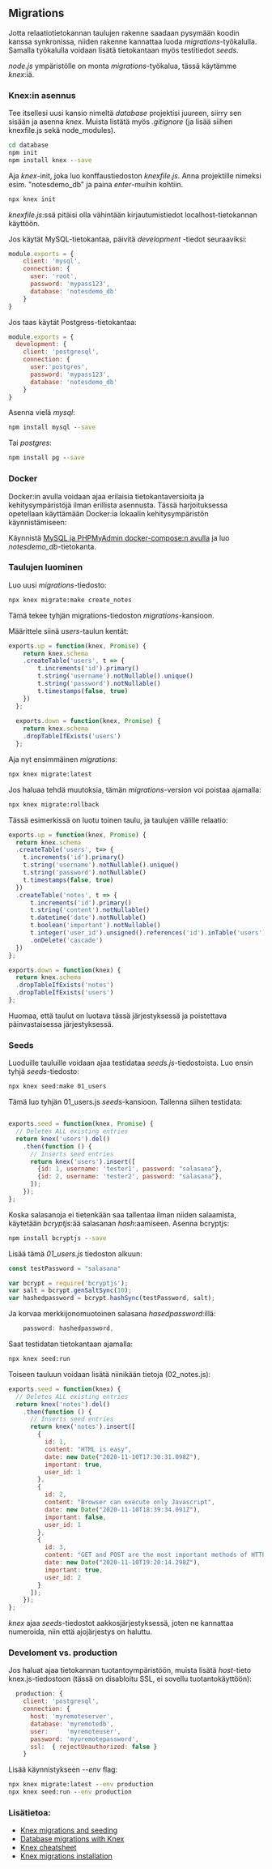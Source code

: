 ## Migrations

Jotta relaatiotietokannan taulujen rakenne saadaan pysymään koodin kanssa synkronissa, niiden rakenne kannattaa luoda *migrations*-työkalulla. Samalla työkalulla voidaan lisätä tietokantaan myös testitiedot *seeds*.

*node.js* ympäristölle on monta *migrations*-työkalua, tässä käytämme *knex*:iä.

### Knex:in asennus

Tee itsellesi uusi kansio nimeltä *database* projektisi juureen, siirry sen sisään ja asenna *knex*. Muista listätä myös *.gitignore* (ja lisää siihen knexfile.js sekä node_modules).

```cmd
cd database
npm init
npm install knex --save
```

Aja *knex*-init, joka luo konffaustiedoston *knexfile.js*. Anna projektille nimeksi esim. "notesdemo_db" ja paina *enter*-muihin kohtiin.

```cmd
npx knex init
```

*knexfile.js*:ssä pitäisi olla vähintään kirjautumistiedot localhost-tietokannan käyttöön.

Jos käytät MySQL-tietokantaa, päivitä *development* -tiedot seuraaviksi:

```js
module.exports = {
    client: 'mysql',
    connection: {
      user: 'root',
      password: 'mypass123',
      database: 'notesdemo_db'
    }
}
```

Jos taas käytät Postgress-tietokantaa:

```js
module.exports = {
  development: {
    client: 'postgresql',
    connection: {
      user:'postgres',
      password: 'mypass123',
      database: 'notesdemo_db'
    }
}
```

Asenna vielä *mysql*:

```cmd
npm install mysql --save
```

Tai *postgres*:

```cmd
npm install pg --save
```

### Docker

Docker:in avulla voidaan ajaa erilaisia tietokantaversioita ja kehitysympäristöjä ilman erillista asennusta. Tässä harjoituksessa opetellaan käyttämään Docker:ia lokaalin kehitysympäristön käynnistämiseen:

Käynnistä [MySQL ja PHPMyAdmin docker-compose:n avulla](https://otredu.github.io/docker/mysql-phpmyadmin.html) ja luo *notesdemo_db*-tietokanta.

### Taulujen luominen

Luo uusi *migrations*-tiedosto:

```cmd
npx knex migrate:make create_notes
```

Tämä tekee tyhjän migrations-tiedoston *migrations*-kansioon.

Määrittele siinä *users*-taulun kentät:

```js
exports.up = function(knex, Promise) {
    return knex.schema
    .createTable('users', t => {
        t.increments('id').primary()
        t.string('username').notNullable().unique()
        t.string('password').notNullable()
        t.timestamps(false, true)
    })
  };
  
  exports.down = function(knex, Promise) {
    return knex.schema
    .dropTableIfExists('users')
  };
```

Aja nyt ensimmäinen *migrations*:

```cmd
npx knex migrate:latest
```

Jos haluaa tehdä muutoksia, tämän *migrations*-version voi poistaa ajamalla:

```cmd
npx knex migrate:rollback
```

Tässä esimerkissä on luotu toinen taulu, ja taulujen välille relaatio:

```js
exports.up = function(knex, Promise) {
  return knex.schema
  .createTable('users', t=> {
    t.increments('id').primary()
    t.string('username').notNullable().unique()
    t.string('password').notNullable()
    t.timestamps(false, true)
  })
  .createTable('notes', t => {
      t.increments('id').primary()
      t.string('content').notNullable()
      t.datetime('date').notNullable()
      t.boolean('important').notNullable()
      t.integer('user_id').unsigned().references('id').inTable('users').notNull()
      .onDelete('cascade')
  })
};

exports.down = function(knex) {
  return knex.schema
  .dropTableIfExists('notes')
  .dropTableIfExists('users')
};

```

Huomaa, että taulut on luotava tässä järjestyksessä ja poistettava päinvastaisessa järjestyksessä.

### Seeds

Luoduille tauluille voidaan ajaa testidataa *seeds.js*-tiedostoista. Luo ensin tyhjä *seeds*-tiedosto:

```cmd
npx knex seed:make 01_users
```

Tämä luo tyhjän 01_users.js *seeds*-kansioon. Tallenna siihen testidata:

```js

exports.seed = function(knex, Promise) {
  // Deletes ALL existing entries
  return knex('users').del()
    .then(function () {
      // Inserts seed entries
      return knex('users').insert([
        {id: 1, username: 'tester1', password: "salasana"},
        {id: 2, username: 'tester2', password: "salasana"},
      ]);
    });
};
```

Koska salasanoja ei tietenkään saa tallentaa ilman niiden salaamista, käytetään *bcryptjs*:ää salasanan *hash*:aamiseen. Asenna bcryptjs:

```cmd
npm install bcryptjs --save
```

Lisää tämä *01_users.js* tiedoston alkuun:

```js
const testPassword = "salasana"

var bcrypt = require('bcryptjs');
var salt = bcrypt.genSaltSync(10);
var hashedpassword = bcrypt.hashSync(testPassword, salt);
```

Ja korvaa merkkijonomuotoinen salasana *hasedpassword*:illä:

```js
    password: hashedpassword,
```

Saat testidatan tietokantaan ajamalla:

```cmd
npx knex seed:run
```

Toiseen tauluun voidaan lisätä niinikään tietoja (02_notes.js):

```js
exports.seed = function(knex) {
  // Deletes ALL existing entries
  return knex('notes').del()
    .then(function () {
      // Inserts seed entries
      return knex('notes').insert([
        {
          id: 1,
          content: "HTML is easy",
          date: new Date("2020-11-10T17:30:31.098Z"),
          important: true,
          user_id: 1
        },
        {
          id: 2,
          content: "Browser can execute only Javascript",
          date: new Date("2020-11-10T18:39:34.091Z"),
          important: false,
          user_id: 1
        },
        {
          id: 3,
          content: "GET and POST are the most important methods of HTTP protocol",
          date: new Date("2020-11-10T19:20:14.298Z"),
          important: true,
          user_id: 2
        }
      ]);
    });
};
```

*knex* ajaa *seeds*-tiedostot aakkosjärjestyksessä, joten ne kannattaa numeroida, niin että ajojärjestys on haluttu.

### Develoment vs. production

Jos haluat ajaa tietokannan tuotantoympäristöön, muista lisätä *host*-tieto knex.js-tiedostoon (tässä on disabloitu SSL, ei sovellu tuotantokäyttöön):

```js
  production: {
    client: 'postgresql',
    connection: {
      host: 'myremoteserver',
      database: 'myremotedb',
      user:     'myremoteuser',
      password: 'myuremotepassword',
      ssl:  { rejectUnauthorized: false }
    }
```

Lisää käynnistykseen *--env* flag:

```cmd
npx knex migrate:latest --env production
npx knex seed:run --env production
```

### Lisätietoa:

- [Knex migrations and seeding](https://gist.github.com/NigelEarle/70db130cc040cc2868555b29a0278261)
- [Database migrations with Knex](http://perkframework.com/v1/guides/database-migrations-knex.html)
- [Knex cheatsheet](https://devhints.io/knex#schema)
- [Knex migrations installation](http://knexjs.org/#Installation-migrations)
